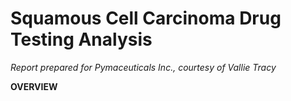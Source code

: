 Squamous Cell Carcinoma Drug Testing Analysis
=============================================

*Report prepared for Pymaceuticals Inc., courtesy of Vallie Tracy*

**OVERVIEW**







